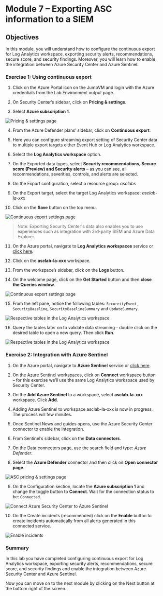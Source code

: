 # Module 7 – Exporting ASC information to a SIEM


## Objectives

In this module, you will understand how to configure the continuous export for Log Analytics workspace, exporting security alerts, recommendations, secure score, and security findings. Moreover, you will learn how to enable the integration between Azure Security Center and Azure Sentinel.

### Exercise 1: Using continuous export

1.	Click on the Azure Portal icon on the JumpVM and login with the Azure credentials from the Lab Environment output page.

2.	On Security Center’s sidebar, click on **Pricing & settings**.

3.	Select **Azure subscription 1**.

![Pricing & settings page](../Images/asc-pricing-settings-sub.gif?raw=true)

4.	From the Azure Defender plans’ sidebar, click on **Continuous export**.

5.	Here you can configure streaming export setting of Security Center data to multiple export targets either Event Hub or Log Analytics workspace.

6.	Select the **Log Analytics workspace** option.

7.	On the Exported data types, select **Security recommendations, Secure score (Preview) and Security alerts** – as you can see, all recommendations, severities, controls, and alerts are selected.

8.	On the Export configuration, select a resource group: *asclabs*

9.	On the Export target, select the target Log Analytics workspace: *asclab-la-xxx*

10.	Click on the **Save** button on the top menu.

![Continuous export settings page](../Images/asc-continuous-export-settings.gif?raw=true)

> Note: Exporting Security Center's data also enables you to use experiences such as integration with 3rd-party SIEM and Azure Data Explorer.

11.	On the Azure portal, navigate to **Log Analytics workspaces** service or [click here](https://portal.azure.com/#blade/HubsExtension/BrowseResource/resourceType/Microsoft.OperationalInsights%2Fworkspaces).

12.	Click on the **asclab-la-xxx** workspace.

13.	From the workspace’s sidebar, click on the **Logs** button.

14.	On the welcome page, click on the **Get Started** button and then **close the Queries window**.

![Continuous export settings page](../Images/log-analytic-started.png)

15.	From the left pane, notice the following tables: `SecureityEvent`, `SecurityBaseline`, `SecurityBaselineSummary` and  `UpdateSummary`.

![Respective tables in the Log Analytics workspace](../Images/Log-editor-tables.png)

16.	Query the tables later on to validate data streaming - double click on the desired table to open a new query. Then click **Run**.

![Respective tables in the Log Analytics workspace](../Images/log-editor-run.png)

### Exercise 2: Integration with Azure Sentinel

1.	On the Azure portal, navigate to **Azure Sentinel** service or [click here](https://portal.azure.com/#blade/Microsoft_Azure_Security_Insights/WorkspaceSelectorBlade).

2.	On the Azure Sentinel workspaces, click on **Connect** workspace button – for this exercise we’ll use the same Log Analytics workspace used by Security Center.

3.	On the **Add Azure Sentinel** to a workspace, select **asclab-la-xxx** workspace. Click **Add**.

4.	Adding Azure Sentinel to workspace asclab-la-xxx is now in progress. The process will few minutes. 

5.	Once Sentinel News and guides opens, use the Azure Security Center connector to enable the integration.

6.	From Sentinel’s sidebar, click on the **Data connectors**.

7.	On the Data connectors page, use the search field and type: *Azure Defender*.

8.	Select the **Azure Defender** connector and then click on **Open connector page**.

![ASC pricing & settings page](../Images/Azure-defender-open.png)

9.	On the Configuration section, locate the **Azure subscription 1** and change the toggle button to **Connect**. Wait for the connection status to be: `Connected`.

![Connect Azure Security Center to Azure Sentinel](../Images/asc-sentinel-data-connector-page.gif?raw=true)

10.	On the Create incidents (recommended) click on the **Enable** button to create incidents automatically from all alerts generated in this connected service.

![Enable incidents](../Images/asc-sentinel-enable-incidents.gif?raw=true)

### Summary

In this lab you have completed configuring continuous export for Log Analytics workspace, exporting security alerts, recommendations, secure score, and security findings and enable the integration between Azure Security Center and Azure Sentinel.

Now you can move on to the next module by clicking on the Next button at the bottom right of the screen.
